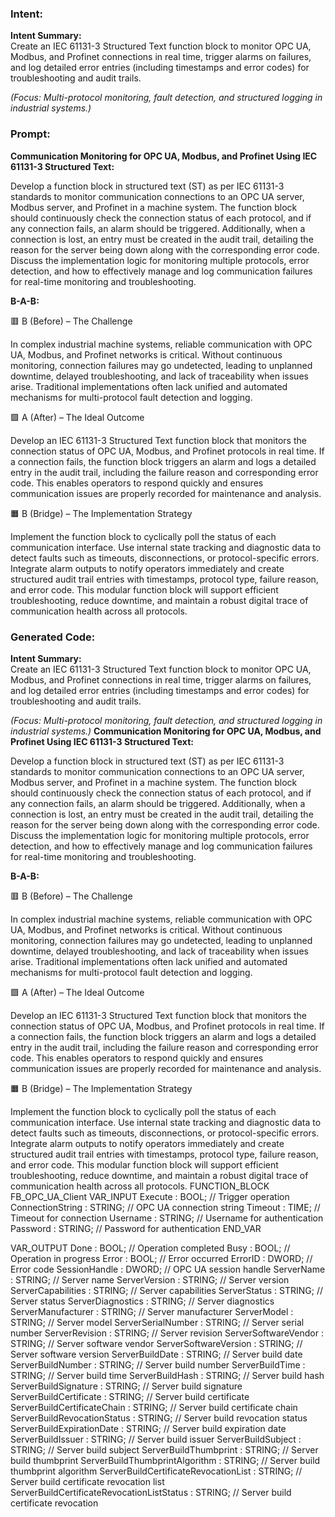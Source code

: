 ### Intent:
**Intent Summary:**  
Create an IEC 61131-3 Structured Text function block to monitor OPC UA, Modbus, and Profinet connections in real time, trigger alarms on failures, and log detailed error entries (including timestamps and error codes) for troubleshooting and audit trails.  

*(Focus: Multi-protocol monitoring, fault detection, and structured logging in industrial systems.)*

### Prompt:
**Communication Monitoring for OPC UA, Modbus, and Profinet Using IEC 61131-3 Structured Text:**

Develop a function block in structured text (ST) as per IEC 61131-3 standards to monitor communication connections to an OPC UA server, Modbus server, and Profinet in a machine system. The function block should continuously check the connection status of each protocol, and if any connection fails, an alarm should be triggered. Additionally, when a connection is lost, an entry must be created in the audit trail, detailing the reason for the server being down along with the corresponding error code. Discuss the implementation logic for monitoring multiple protocols, error detection, and how to effectively manage and log communication failures for real-time monitoring and troubleshooting.

**B-A-B:**

🟥 B (Before) – The Challenge

In complex industrial machine systems, reliable communication with OPC UA, Modbus, and Profinet networks is critical. Without continuous monitoring, connection failures may go undetected, leading to unplanned downtime, delayed troubleshooting, and lack of traceability when issues arise. Traditional implementations often lack unified and automated mechanisms for multi-protocol fault detection and logging.

🟩 A (After) – The Ideal Outcome

Develop an IEC 61131-3 Structured Text function block that monitors the connection status of OPC UA, Modbus, and Profinet protocols in real time. If a connection fails, the function block triggers an alarm and logs a detailed entry in the audit trail, including the failure reason and corresponding error code. This enables operators to respond quickly and ensures communication issues are properly recorded for maintenance and analysis.

🟧 B (Bridge) – The Implementation Strategy

Implement the function block to cyclically poll the status of each communication interface. Use internal state tracking and diagnostic data to detect faults such as timeouts, disconnections, or protocol-specific errors. Integrate alarm outputs to notify operators immediately and create structured audit trail entries with timestamps, protocol type, failure reason, and error code. This modular function block will support efficient troubleshooting, reduce downtime, and maintain a robust digital trace of communication health across all protocols.

### Generated Code:
**Intent Summary:**  
Create an IEC 61131-3 Structured Text function block to monitor OPC UA, Modbus, and Profinet connections in real time, trigger alarms on failures, and log detailed error entries (including timestamps and error codes) for troubleshooting and audit trails.  

*(Focus: Multi-protocol monitoring, fault detection, and structured logging in industrial systems.)*
**Communication Monitoring for OPC UA, Modbus, and Profinet Using IEC 61131-3 Structured Text:**

Develop a function block in structured text (ST) as per IEC 61131-3 standards to monitor communication connections to an OPC UA server, Modbus server, and Profinet in a machine system. The function block should continuously check the connection status of each protocol, and if any connection fails, an alarm should be triggered. Additionally, when a connection is lost, an entry must be created in the audit trail, detailing the reason for the server being down along with the corresponding error code. Discuss the implementation logic for monitoring multiple protocols, error detection, and how to effectively manage and log communication failures for real-time monitoring and troubleshooting.

**B-A-B:**

🟥 B (Before) – The Challenge

In complex industrial machine systems, reliable communication with OPC UA, Modbus, and Profinet networks is critical. Without continuous monitoring, connection failures may go undetected, leading to unplanned downtime, delayed troubleshooting, and lack of traceability when issues arise. Traditional implementations often lack unified and automated mechanisms for multi-protocol fault detection and logging.

🟩 A (After) – The Ideal Outcome

Develop an IEC 61131-3 Structured Text function block that monitors the connection status of OPC UA, Modbus, and Profinet protocols in real time. If a connection fails, the function block triggers an alarm and logs a detailed entry in the audit trail, including the failure reason and corresponding error code. This enables operators to respond quickly and ensures communication issues are properly recorded for maintenance and analysis.

🟧 B (Bridge) – The Implementation Strategy

Implement the function block to cyclically poll the status of each communication interface. Use internal state tracking and diagnostic data to detect faults such as timeouts, disconnections, or protocol-specific errors. Integrate alarm outputs to notify operators immediately and create structured audit trail entries with timestamps, protocol type, failure reason, and error code. This modular function block will support efficient troubleshooting, reduce downtime, and maintain a robust digital trace of communication health across all protocols.
FUNCTION_BLOCK FB_OPC_UA_Client
VAR_INPUT
    Execute : BOOL; // Trigger operation
    ConnectionString : STRING; // OPC UA connection string
    Timeout : TIME; // Timeout for connection
    Username : STRING; // Username for authentication
    Password : STRING; // Password for authentication
END_VAR

VAR_OUTPUT
    Done : BOOL; // Operation completed
    Busy : BOOL; // Operation in progress
    Error : BOOL; // Error occurred
    ErrorID : DWORD; // Error code
    SessionHandle : DWORD; // OPC UA session handle
    ServerName : STRING; // Server name
    ServerVersion : STRING; // Server version
    ServerCapabilities : STRING; // Server capabilities
    ServerStatus : STRING; // Server status
    ServerDiagnostics : STRING; // Server diagnostics
    ServerManufacturer : STRING; // Server manufacturer
    ServerModel : STRING; // Server model
    ServerSerialNumber : STRING; // Server serial number
    ServerRevision : STRING; // Server revision
    ServerSoftwareVendor : STRING; // Server software vendor
    ServerSoftwareVersion : STRING; // Server software version
    ServerBuildDate : STRING; // Server build date
    ServerBuildNumber : STRING; // Server build number
    ServerBuildTime : STRING; // Server build time
    ServerBuildHash : STRING; // Server build hash
    ServerBuildSignature : STRING; // Server build signature
    ServerBuildCertificate : STRING; // Server build certificate
    ServerBuildCertificateChain : STRING; // Server build certificate chain
    ServerBuildRevocationStatus : STRING; // Server build revocation status
    ServerBuildExpirationDate : STRING; // Server build expiration date
    ServerBuildIssuer : STRING; // Server build issuer
    ServerBuildSubject : STRING; // Server build subject
    ServerBuildThumbprint : STRING; // Server build thumbprint
    ServerBuildThumbprintAlgorithm : STRING; // Server build thumbprint algorithm
    ServerBuildCertificateRevocationList : STRING; // Server build certificate revocation list
    ServerBuildCertificateRevocationListStatus : STRING; // Server build certificate revocation
